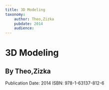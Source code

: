 ```yaml
---
title: 3D Modeling
taxonomy:
	author: Theo,Zizka
	pubdate: 2014
	audience: 
---
```

# 3D Modeling
## By Theo,Zizka


Publication Date: 2014
ISBN: 978-1-63137-812-6